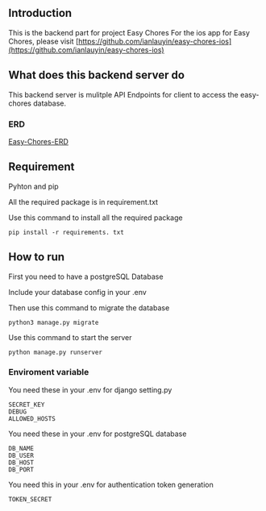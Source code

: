 ## Introduction

This is the backend part for project Easy Chores
For the ios app for Easy Chores, please visit [https://github.com/ianlauyin/easy-chores-ios](https://github.com/ianlauyin/easy-chores-ios)

## What does this backend server do

This backend server is mulitple API Endpoints for client to access the easy-chores database.

### ERD
[Easy-Chores-ERD](https://drawsql.app/teams/ianlau/diagrams/easy-chores)


## Requirement

Pyhton and pip

All the required package is in requirement.txt

Use this command to install all the required package

```
pip install -r requirements. txt
```

## How to run

First you need to have a postgreSQL Database

Include your database config in your .env

Then use this command to migrate the database

```
python3 manage.py migrate
```

Use this command to start the server

```
python manage.py runserver
```

### Enviroment variable

You need these in your .env for django setting.py
```
SECRET_KEY
DEBUG
ALLOWED_HOSTS
```

You need these in your .env for postgreSQL database
```
DB_NAME
DB_USER
DB_HOST
DB_PORT
```

You need this in your .env for authentication token generation
```
TOKEN_SECRET
```